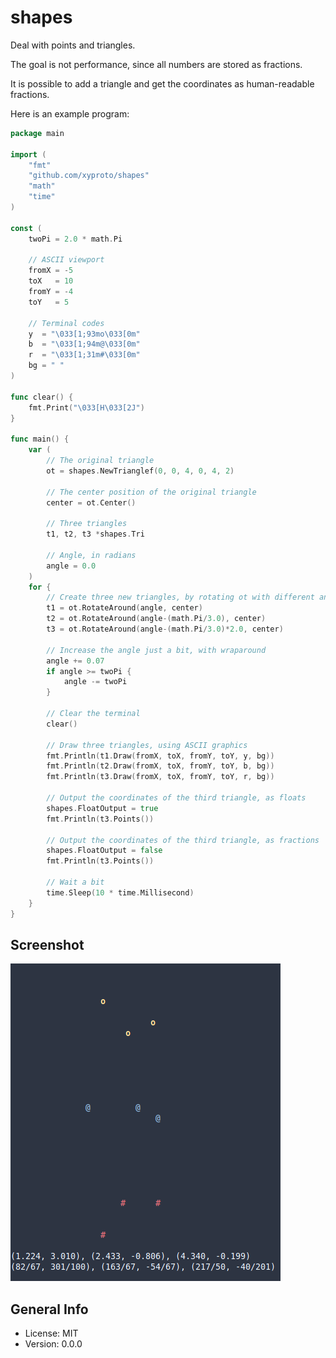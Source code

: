 # shapes

Deal with points and triangles.

The goal is not performance, since all numbers are stored as fractions.

It is possible to add a triangle and get the coordinates as human-readable fractions.

Here is an example program:

```go
package main

import (
	"fmt"
	"github.com/xyproto/shapes"
	"math"
	"time"
)

const (
	twoPi = 2.0 * math.Pi

	// ASCII viewport
	fromX = -5
	toX   = 10
	fromY = -4
	toY   = 5

	// Terminal codes
	y  = "\033[1;93mo\033[0m"
	b  = "\033[1;94m@\033[0m"
	r  = "\033[1;31m#\033[0m"
	bg = " "
)

func clear() {
	fmt.Print("\033[H\033[2J")
}

func main() {
	var (
		// The original triangle
		ot = shapes.NewTrianglef(0, 0, 4, 0, 4, 2)

		// The center position of the original triangle
		center = ot.Center()

		// Three triangles
		t1, t2, t3 *shapes.Tri

		// Angle, in radians
		angle = 0.0
	)
	for {
		// Create three new triangles, by rotating ot with different angles
		t1 = ot.RotateAround(angle, center)
		t2 = ot.RotateAround(angle-(math.Pi/3.0), center)
		t3 = ot.RotateAround(angle-(math.Pi/3.0)*2.0, center)

		// Increase the angle just a bit, with wraparound
		angle += 0.07
		if angle >= twoPi {
			angle -= twoPi
		}

		// Clear the terminal
		clear()

		// Draw three triangles, using ASCII graphics
		fmt.Println(t1.Draw(fromX, toX, fromY, toY, y, bg))
		fmt.Println(t2.Draw(fromX, toX, fromY, toY, b, bg))
		fmt.Println(t3.Draw(fromX, toX, fromY, toY, r, bg))

		// Output the coordinates of the third triangle, as floats
		shapes.FloatOutput = true
		fmt.Println(t3.Points())

		// Output the coordinates of the third triangle, as fractions
		shapes.FloatOutput = false
		fmt.Println(t3.Points())

		// Wait a bit
		time.Sleep(10 * time.Millisecond)
	}
}
```

## Screenshot

![screenshot](img/screenshot.png)

## General Info

* License: MIT
* Version: 0.0.0
